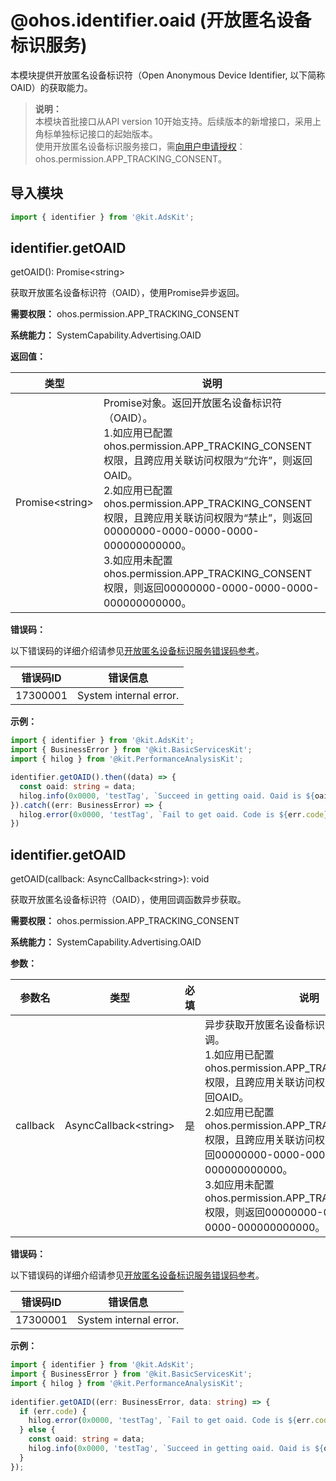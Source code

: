 # @ohos.identifier.oaid (开放匿名设备标识服务)

<!--Kit: Ads Kit-->
<!--Subsystem: Advertising-->
<!--Owner: @SukiEvas-->
<!--Designer: @zhansf1988-->
<!--Tester: @hongmei_may-->
<!--Adviser: @RayShih-->

本模块提供开放匿名设备标识符（Open Anonymous Device Identifier, 以下简称OAID）的获取能力。

> **说明：**<br/>
> 本模块首批接口从API version 10开始支持。后续版本的新增接口，采用上角标单独标记接口的起始版本。<br/>
> 使用开放匿名设备标识服务接口，需[向用户申请授权](../../security/AccessToken/request-user-authorization.md)：ohos.permission.APP_TRACKING_CONSENT。

## 导入模块

```ts
import { identifier } from '@kit.AdsKit';
```

## identifier.getOAID

getOAID(): Promise&lt;string&gt;

获取开放匿名设备标识符（OAID），使用Promise异步返回。

**需要权限：** ohos.permission.APP_TRACKING_CONSENT

**系统能力：** SystemCapability.Advertising.OAID

**返回值：**

| 类型                  | 说明                                                                                                                                                                                                                                                                                                                                                                                                                                           |
|-----------------------|----------------------------------------------------------------------------------------------------------------------------------------------------------------------------------------------------------------------------------------------------------------------------------------------------------------------------------------------------------------------------------------------------------------------------------------------|
| Promise&lt;string&gt; | Promise对象。返回开放匿名设备标识符（OAID）。<br/>1.如应用已配置ohos.permission.APP_TRACKING_CONSENT权限，且跨应用关联访问权限为“允许”，则返回OAID。<br/>2.如应用已配置ohos.permission.APP_TRACKING_CONSENT权限，且跨应用关联访问权限为“禁止”，则返回00000000-0000-0000-0000-000000000000。<br/>3.如应用未配置ohos.permission.APP_TRACKING_CONSENT权限，则返回00000000-0000-0000-0000-000000000000。 |

**错误码：**

以下错误码的详细介绍请参见[开放匿名设备标识服务错误码参考](errorcode-oaid.md)。

| 错误码ID | 错误信息                         |
|----------|----------------------------------|
| 17300001 | System&nbsp;internal&nbsp;error. |

**示例：**

```ts
import { identifier } from '@kit.AdsKit';
import { BusinessError } from '@kit.BasicServicesKit';
import { hilog } from '@kit.PerformanceAnalysisKit';

identifier.getOAID().then((data) => {
  const oaid: string = data;
  hilog.info(0x0000, 'testTag', `Succeed in getting oaid. Oaid is ${oaid}`);
}).catch((err: BusinessError) => {
  hilog.error(0x0000, 'testTag', `Fail to get oaid. Code is ${err.code}, message is ${err.message}`);
})
```

## identifier.getOAID

getOAID(callback: AsyncCallback&lt;string&gt;): void

获取开放匿名设备标识符（OAID），使用回调函数异步获取。

**需要权限：** ohos.permission.APP_TRACKING_CONSENT

**系统能力：** SystemCapability.Advertising.OAID

**参数：**

| 参数名   | 类型                        | 必填 | 说明                                                                                                                                                                                                                                                                                                                                                                                                                                         |
|----------|-----------------------------|-----|--------------------------------------------------------------------------------------------------------------------------------------------------------------------------------------------------------------------------------------------------------------------------------------------------------------------------------------------------------------------------------------------------------------------------------------------|
| callback | AsyncCallback&lt;string&gt; | 是   | 异步获取开放匿名设备标识符（OAID）的回调。<br/>1.如应用已配置ohos.permission.APP_TRACKING_CONSENT权限，且跨应用关联访问权限为“允许”，则返回OAID。<br/>2.如应用已配置ohos.permission.APP_TRACKING_CONSENT权限，且跨应用关联访问权限为“禁止”，则返回00000000-0000-0000-0000-000000000000。<br/>3.如应用未配置ohos.permission.APP_TRACKING_CONSENT权限，则返回00000000-0000-0000-0000-000000000000。 |

**错误码：**

以下错误码的详细介绍请参见[开放匿名设备标识服务错误码参考](errorcode-oaid.md)。

| 错误码ID | 错误信息                         |
|----------|----------------------------------|
| 17300001 | System&nbsp;internal&nbsp;error. |

**示例：**

```ts
import { identifier } from '@kit.AdsKit';
import { BusinessError } from '@kit.BasicServicesKit';
import { hilog } from '@kit.PerformanceAnalysisKit';
 
identifier.getOAID((err: BusinessError, data: string) => {
  if (err.code) {
    hilog.error(0x0000, 'testTag', `Fail to get oaid. Code is ${err.code}, message is ${err.message}`);
  } else {
    const oaid: string = data;
    hilog.info(0x0000, 'testTag', `Succeed in getting oaid. Oaid is ${oaid}`);
  }
});
```